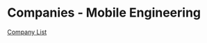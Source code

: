 # Companies - Mobile Engineering

[Company List](Companies%20-%20Mobile%20Engineering%20e4c40965a96346f3987b3e3e7e9054b9/Company%20List%205298b2bd789747a8b2ef5d05213383d4.csv)
